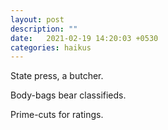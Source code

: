 ```yaml
---
layout: post
description: ""
date:   2021-02-19 14:20:03 +0530
categories: haikus
---
```

State press, a butcher.

Body-bags bear classifieds.

Prime-cuts for ratings.
